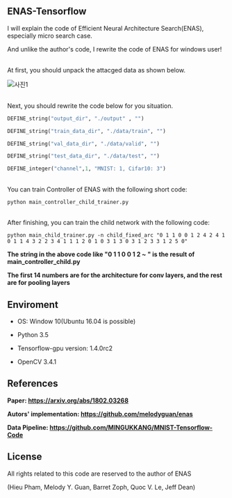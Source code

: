 ## ENAS-Tensorflow

I will explain the code of Efficient Neural Architecture Search(ENAS), especially micro search case.

And unlike the author's code, I rewrite the code of ENAS  for windows user!

<br/>At first, you should unpack the attacged data as shown below.

![사진1](https://github.com/MINGUKKANG/ENAS-Tensorflow/blob/master/images/unpack.PNG)

<br/> Next, you should rewrite the code below for you situation.
```python
DEFINE_string("output_dir", "./output" , "")

DEFINE_string("train_data_dir", "./data/train", "")

DEFINE_string("val_data_dir", "./data/valid", "")

DEFINE_string("test_data_dir", "./data/test", "")

DEFINE_integer("channel",1, "MNIST: 1, Cifar10: 3")
```

<br/>You can train Controller of ENAS with the following short code:
```
python main_controller_child_trainer.py
```
<br/>After finishing,   you can train the child network with the following code:
```
python main_child_trainer.py -n child_fixed_arc "0 1 1 0 0 1 2 4 2 4 1 0 1 1 4 3 2 2 3 4 1 1 1 2 0 1 0 3 1 3 0 3 1 2 3 3 1 2 5 0"
```

**The string in the above code like "0 1 1 0 0 1 2 ~ " is the result of main_controller_child.py**

**The first 14 numbers are for the architecture for conv layers, and the rest are for pooling layers**

## Enviroment
- OS: Window 10(Ubuntu 16.04 is possible)

- Python 3.5

- Tensorflow-gpu version:  1.4.0rc2 

- OpenCV 3.4.1


## References
**Paper: https://arxiv.org/abs/1802.03268**

**Autors' implementation: https://github.com/melodyguan/enas**

**Data Pipeline: https://github.com/MINGUKKANG/MNIST-Tensorflow-Code**

## License
All rights related to this code are reserved to the author of ENAS

(Hieu Pham, Melody Y. Guan, Barret Zoph, Quoc V. Le, Jeff Dean)

